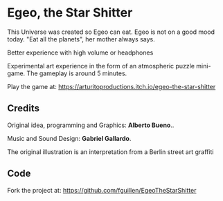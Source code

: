 # Egeo, the Star Shitter

This Universe was created so Egeo can eat. Egeo is not on a good mood today. "Eat all the planets", her mother always says.

Better experience with high volume or headphones

Experimental art experience in the form of an atmospheric puzzle mini-game. The gameplay is around 5 minutes.​

Play the game at: https://arturitoproductions.itch.io/egeo-the-star-shitter

## Credits

Original idea, programming and Graphics: **Alberto Bueno**..

Music and Sound Design: **Gabriel Gallardo**.

The original illustration is an interpretation from a Berlin street art graffiti

## Code

Fork the project at: https://github.com/fguillen/EgeoTheStarShitter
